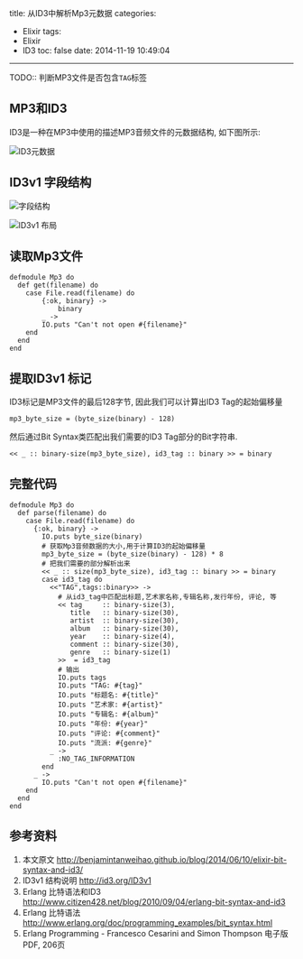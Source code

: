 title: 从ID3中解析Mp3元数据
categories:
  - Elixir
tags:
  - Elixir
  - ID3
toc: false
date: 2014-11-19 10:49:04
---

TODO:: 判断MP3文件是否包含`TAG`标签

## MP3和ID3

ID3是一种在MP3中使用的描述MP3音频文件的元数据结构, 如下图所示:

![ID3元数据](/assets/images/vlc_metadata.png)

## ID3v1 字段结构

![字段结构](/assets/images/id3v1_blocks.gif)

![ID3v1 布局](/assets/images/id3v1.png)

## 读取Mp3文件

```
defmodule Mp3 do
  def get(filename) do
    case File.read(filename) do
        {:ok, binary} ->
            binary
        _ ->
        IO.puts "Can't not open #{filename}"
    end
  end
end
```

## 提取ID3v1 标记

ID3标记是MP3文件的最后128字节, 因此我们可以计算出ID3 Tag的起始偏移量

```
mp3_byte_size = (byte_size(binary) - 128)
```

然后通过Bit Syntax类匹配出我们需要的ID3 Tag部分的Bit字符串.

```
<< _ :: binary-size(mp3_byte_size), id3_tag :: binary >> = binary
```

## 完整代码

```
defmodule Mp3 do
  def parse(filename) do
    case File.read(filename) do
      {:ok, binary} ->
        IO.puts byte_size(binary)
        # 获取Mp3音频数据的大小,用于计算ID3的起始偏移量
        mp3_byte_size = (byte_size(binary) - 128) * 8
        # 把我们需要的部分解析出来
        << _ :: size(mp3_byte_size), id3_tag :: binary >> = binary
        case id3_tag do
          <<"TAG",tags::binary>> ->
            # 从id3_tag中匹配出标题,艺术家名称,专辑名称,发行年份, 评论, 等
            << tag     :: binary-size(3),
               title   :: binary-size(30),
               artist  :: binary-size(30),
               album   :: binary-size(30),
               year    :: binary-size(4),
               comment :: binary-size(30),
               genre   :: binary-size(1)
            >>  = id3_tag
            # 输出
            IO.puts tags
            IO.puts "TAG: #{tag}"
            IO.puts "标题名: #{title}"
            IO.puts "艺术家: #{artist}"
            IO.puts "专辑名: #{album}"
            IO.puts "年份: #{year}"
            IO.puts "评论: #{comment}"
            IO.puts "流派: #{genre}"
          _ ->
            :NO_TAG_INFORMATION
        end
      _ ->
        IO.puts "Can't not open #{filename}"
    end
  end
end
```


## 参考资料

1. 本文原文
http://benjamintanweihao.github.io/blog/2014/06/10/elixir-bit-syntax-and-id3/
2. ID3v1 结构说明
http://id3.org/ID3v1
3. Erlang 比特语法和ID3
http://www.citizen428.net/blog/2010/09/04/erlang-bit-syntax-and-id3
4. Erlang 比特语法
http://www.erlang.org/doc/programming_examples/bit_syntax.html
5. Erlang Programming - Francesco Cesarini and Simon Thompson 电子版PDF, 206页